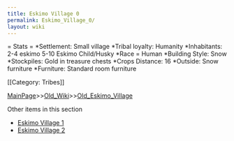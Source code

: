 ```yaml
---
title: Eskimo Village 0
permalink: Eskimo_Village_0/
layout: wiki
---
```

= Stats =
*Settlement: Small village
*Tribal loyalty: Humanity
*Inhabitants: 2-4 eskimo 5-10 Eskimo Child/Husky
*Race = Human
*Building Style: Snow
*Stockpiles: Gold in treasure chests
*Crops Distance: 16
*Outside: Snow furniture
*Furniture: Standard room furniture  

[[Category: Tribes]]

[MainPage](/keeperrl_wiki/ "wikilink")>>[Old_Wiki](/keeperrl_wiki/Old_Wiki "wikilink")>>[Old_Eskimo_Village](/keeperrl_wiki/Old_Eskimo_Village "wikilink")

Other items in this section
-    [Eskimo Village 1](/keeperrl_wiki/Eskimo_Village_1 "wikilink")
-    [Eskimo Village 2](/keeperrl_wiki/Eskimo_Village_2 "wikilink")
